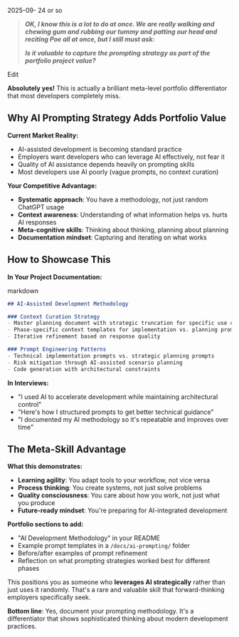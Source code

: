 
2025-09- 24 or so

> ***OK, I know this is a lot to do at once. We are really walking and chewing gum and rubbing our tummy and patting our head and reciting Poe all at once, but I still must ask:***
> 
> ***Is it valuable to capture the prompting strategy as part of the portfolio project value?***

Edit

**Absolutely yes!** This is actually a brilliant meta-level portfolio differentiator that most developers completely miss.

## Why AI Prompting Strategy Adds Portfolio Value

**Current Market Reality:**

- AI-assisted development is becoming standard practice
- Employers want developers who can leverage AI effectively, not fear it
- Quality of AI assistance depends heavily on prompting skills
- Most developers use AI poorly (vague prompts, no context curation)

**Your Competitive Advantage:**

- **Systematic approach**: You have a methodology, not just random ChatGPT usage
- **Context awareness**: Understanding of what information helps vs. hurts AI responses
- **Meta-cognitive skills**: Thinking about thinking, planning about planning
- **Documentation mindset**: Capturing and iterating on what works

## How to Showcase This

**In Your Project Documentation:**

markdown

```markdown
## AI-Assisted Development Methodology

### Context Curation Strategy
- Master planning document with strategic truncation for specific use cases
- Phase-specific context templates for implementation vs. planning prompts
- Iterative refinement based on response quality

### Prompt Engineering Patterns
- Technical implementation prompts vs. strategic planning prompts
- Risk mitigation through AI-assisted scenario planning
- Code generation with architectural constraints
```

**In Interviews:**

- "I used AI to accelerate development while maintaining architectural control"
- "Here's how I structured prompts to get better technical guidance"
- "I documented my AI methodology so it's repeatable and improves over time"

## The Meta-Skill Advantage

**What this demonstrates:**

- **Learning agility**: You adapt tools to your workflow, not vice versa
- **Process thinking**: You create systems, not just solve problems
- **Quality consciousness**: You care about how you work, not just what you produce
- **Future-ready mindset**: You're preparing for AI-integrated development

**Portfolio sections to add:**

- "AI Development Methodology" in your README
- Example prompt templates in a `/docs/ai-prompting/` folder
- Before/after examples of prompt refinement
- Reflection on what prompting strategies worked best for different phases

This positions you as someone who **leverages AI strategically** rather than just uses it randomly. That's a rare and valuable skill that forward-thinking employers specifically seek.

**Bottom line**: Yes, document your prompting methodology. It's a differentiator that shows sophisticated thinking about modern development practices.